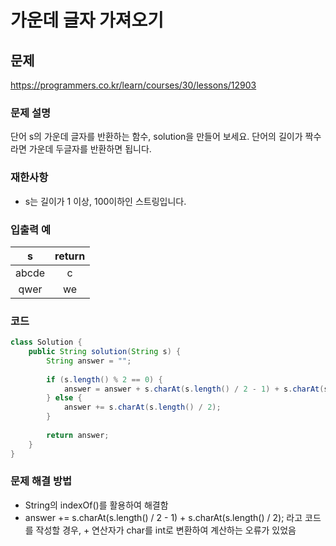 # 가운데 글자 가져오기

## 문제 

https://programmers.co.kr/learn/courses/30/lessons/12903

### 문제 설명

단어 s의 가운데 글자를 반환하는 함수, solution을 만들어 보세요. 단어의 길이가 짝수라면 가운데 두글자를 반환하면 됩니다.

### 재한사항

* s는 길이가 1 이상, 100이하인 스트링입니다.

### 입출력 예
| s	| return |
|:-:|:------:|
| abcde	| c |
| qwer	| we |

### 코드

``` java
class Solution {
    public String solution(String s) {
        String answer = "";
		
		if (s.length() % 2 == 0) {
			answer = answer + s.charAt(s.length() / 2 - 1) + s.charAt(s.length() / 2);
		} else {
			answer += s.charAt(s.length() / 2);
		}
		
		return answer;
    }
}
```

### 문제 해결 방법

* String의 indexOf()를 활용하여 해결함
* answer += s.charAt(s.length() / 2 - 1) + s.charAt(s.length() / 2); 라고 코드를 작성할 경우, + 연산자가 char를 int로 변환하여 계산하는 오류가 있었음
